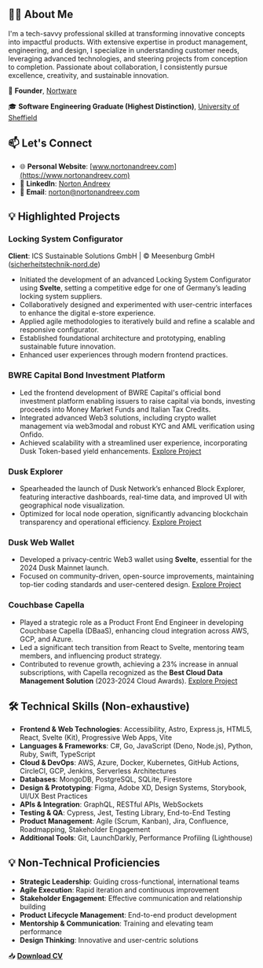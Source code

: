 ## 👨‍💼 About Me

I'm a tech-savvy professional skilled at transforming innovative concepts into impactful products. With extensive expertise in product management, engineering, and design, I specialize in understanding customer needs, leveraging advanced technologies, and steering projects from conception to completion. Passionate about collaboration, I consistently pursue excellence, creativity, and sustainable innovation.

🚀 **Founder**, [Nortware](https://www.nortware.ltd)

🎓 **Software Engineering Graduate (Highest Distinction)**, [University of Sheffield](https://www.sheffield.ac.uk)

## 📫 Let's Connect

* 🌐 **Personal Website**: [www.nortonandreev.com](https://www.nortonandreev.com)
* 💼 **LinkedIn**: [Norton Andreev](https://www.linkedin.com/in/nortonandreev)
* 📧 **Email**: [norton@nortonandreev.com](mailto:norton@nortonandreev.com)

## 💡 Highlighted Projects

### Locking System Configurator

**Client**: ICS Sustainable Solutions GmbH | © Meesenburg GmbH ([sicherheitstechnik-nord.de](https://sicherheitstechnik-nord.de))

* Initiated the development of an advanced Locking System Configurator using **Svelte**, setting a competitive edge for one of Germany’s leading locking system suppliers.
* Collaboratively designed and experimented with user-centric interfaces to enhance the digital e-store experience.
* Applied agile methodologies to iteratively build and refine a scalable and responsive configurator.
* Established foundational architecture and prototyping, enabling sustainable future innovation.
* Enhanced user experiences through modern frontend practices.

### BWRE Capital Bond Investment Platform

* Led the frontend development of BWRE Capital's official bond investment platform enabling issuers to raise capital via bonds, investing proceeds into Money Market Funds and Italian Tax Credits.
* Integrated advanced Web3 solutions, including crypto wallet management via web3modal and robust KYC and AML verification using Onfido.
* Achieved scalability with a streamlined user experience, incorporating Dusk Token-based yield enhancements.
[Explore Project](https://bond.bwrecapital.com)

### Dusk Explorer

* Spearheaded the launch of Dusk Network’s enhanced Block Explorer, featuring interactive dashboards, real-time data, and improved UI with geographical node visualization.
* Optimized for local node operation, significantly advancing blockchain transparency and operational efficiency.
[Explore Project](https://apps.dusk.network/explorer)

### Dusk Web Wallet

* Developed a privacy-centric Web3 wallet using **Svelte**, essential for the 2024 Dusk Mainnet launch.
* Focused on community-driven, open-source improvements, maintaining top-tier coding standards and user-centered design.
[Explore Project](https://wallet.dusk.network)

### Couchbase Capella

* Played a strategic role as a Product Front End Engineer in developing Couchbase Capella (DBaaS), enhancing cloud integration across AWS, GCP, and Azure.
* Led a significant tech transition from React to Svelte, mentoring team members, and influencing product strategy.
* Contributed to revenue growth, achieving a 23% increase in annual subscriptions, with Capella recognized as the **Best Cloud Data Management Solution** (2023-2024 Cloud Awards).
[Explore Project](https://capella.couchbase.com)

## 🛠 Technical Skills (Non-exhaustive)

* **Frontend & Web Technologies**: Accessibility, Astro, Express.js, HTML5, React, Svelte (Kit), Progressive Web Apps, Vite
* **Languages & Frameworks**: C#, Go, JavaScript (Deno, Node.js), Python, Ruby, Swift, TypeScript
* **Cloud & DevOps**: AWS, Azure, Docker, Kubernetes, GitHub Actions, CircleCI, GCP, Jenkins, Serverless Architectures
* **Databases**: MongoDB, PostgreSQL, SQLite, Firestore
* **Design & Prototyping**: Figma, Adobe XD, Design Systems, Storybook, UI/UX Best Practices
* **APIs & Integration**: GraphQL, RESTful APIs, WebSockets
* **Testing & QA**: Cypress, Jest, Testing Library, End-to-End Testing
* **Product Management**: Agile (Scrum, Kanban), Jira, Confluence, Roadmapping, Stakeholder Engagement
* **Additional Tools**: Git, LaunchDarkly, Performance Profiling (Lighthouse)

## 💡 Non-Technical Proficiencies

* **Strategic Leadership**: Guiding cross-functional, international teams
* **Agile Execution**: Rapid iteration and continuous improvement
* **Stakeholder Engagement**: Effective communication and relationship building
* **Product Lifecycle Management**: End-to-end product development
* **Mentorship & Communication**: Training and elevating team performance
* **Design Thinking**: Innovative and user-centric solutions

📥 **[Download CV](https://www.nortonandreev.com/files/Norton_Andreev_CV.pdf)**
